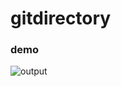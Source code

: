 # gitdirectory

### demo

![output](https://user-images.githubusercontent.com/40336622/89316885-99728580-d6b7-11ea-83bb-561a17a08e7f.gif)


